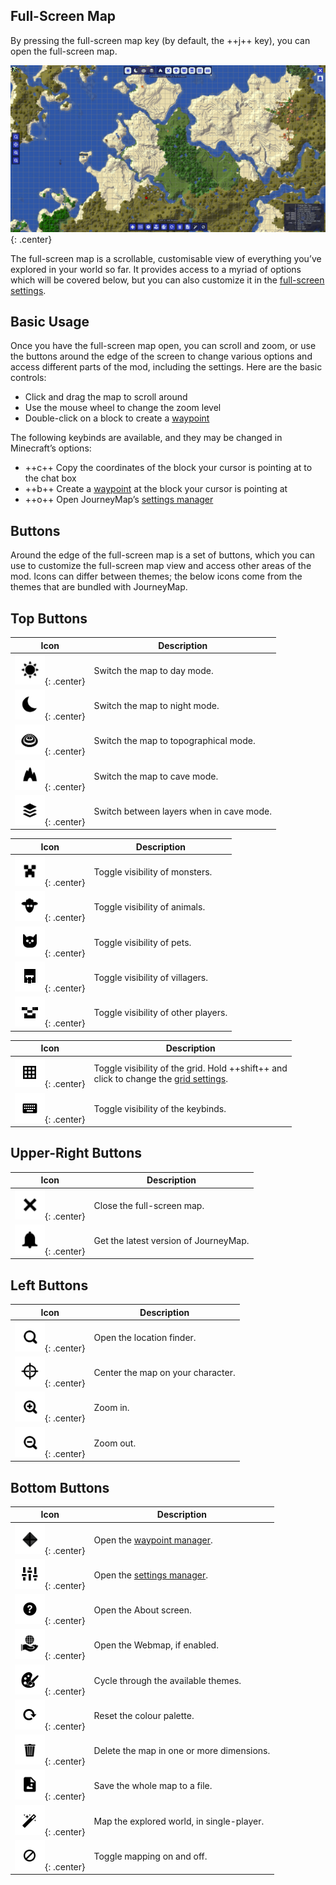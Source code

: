 ## **Full-Screen Map**

By pressing the full-screen map key (by default, the ++j++ key), you can open the full-screen map.

![Full-Screen](../img/full-screen.png){: .center}

The full-screen map is a scrollable, customisable view of everything you’ve explored in your world so far. It provides access to a myriad of options which will be covered below, but you can also customize it in the [full-screen settings](https://teamjm.github.io/journeymap-docs//Client%20Docs/settings/#full-screen-map-settings).

## **Basic Usage**

Once you have the full-screen map open, you can scroll and zoom, or use the buttons around the edge of the screen to change various options and access different parts of the mod, including the settings. Here are the basic controls:

- Click and drag the map to scroll around
- Use the mouse wheel to change the zoom level
- Double-click on a block to create a [waypoint](waypoints.md)

The following keybinds are available, and they may be changed in Minecraft’s options:

- ++c++ Copy the coordinates of the block your cursor is pointing at to the chat box
- ++b++ Create a [waypoint](waypoints.md) at the block your cursor is pointing at
- ++o++ Open JourneyMap’s [settings manager](settings.md)

## **Buttons**

Around the edge of the full-screen map is a set of buttons, which you can use to customize the full-screen map view and access other areas of the mod. Icons can differ between themes; the below icons come from the themes that are bundled with JourneyMap.

## **Top Buttons**

| Icon | Description |
| ----------- | ------------------------------------ |
| ![Day](../img/icons/day.png){: .center} | Switch the map to day mode. |
| ![Night](../img/icons/night.png){: .center} | Switch the map to night mode. |
| ![Topo](../img/icons/topo.png){: .center} | Switch the map to topographical mode. |
| ![Caves](../img/icons/caves.png){: .center} | Switch the map to cave mode. |
| ![Layers](../img/icons/layers.png){: .center} | Switch between layers when in cave mode. |

| Icon | Description |
| ----------- | ------------------------------------ |
| ![Monsters](../img/icons/monsters.png){: .center} | Toggle visibility of monsters. |
| ![Animals](../img/icons/animals.png){: .center} | Toggle visibility of animals. |
| ![Pets](../img/icons/pets.png){: .center} | Toggle visibility of pets. |
| ![Villagers](../img/icons/villagers.png){: .center} | Toggle visibility of villagers. |
| ![Players](../img/icons/players.png){: .center} | Toggle visibility of other players. |

| Icon | Description |
| ----------- | ------------------------------------ |
| ![Grid](../img/icons/grid.png){: .center} | Toggle visibility of the grid. Hold ++shift++ and <br>click to change the [grid settings](). |
| ![Keys](../img/icons/keys.png){: .center} | Toggle visibility of the keybinds. |

## **Upper-Right Buttons**

| Icon | Description |
| ----------- | ------------------------------------ |
| ![Close](../img/icons/close.png){: .center} | Close the full-screen map. |
| ![Alert](../img/icons/alert.png){: .center} | Get the latest version of JourneyMap. |

## **Left Buttons**

| Icon | Description |
| ----------- | ------------------------------------ |
| ![Search](../img/icons/search.png){: .center} | Open the location finder. |
| ![Follow](../img/icons/follow.png){: .center} | Center the map on your character. |
| ![Zoom-In](../img/icons/zoomin.png){: .center} | Zoom in. |
| ![Zoom-Out](../img/icons/zoomout.png){: .center} | Zoom out. |

## **Bottom Buttons**

| Icon | Description |
| ----------- | ------------------------------------ |
| ![Waypoints](../img/icons/waypoints.png){: .center} | Open the [waypoint manager](waypoints.md). |
| ![Options](../img/icons/options.png){: .center} | Open the [settings manager](settings.md). |
| ![About](../img/icons/about.png){: .center} | Open the About screen. |
| ![Browser](../img/icons/browser.png){: .center} | Open the Webmap, if enabled. |
| ![Theme](../img/icons/theme.png){: .center} | Cycle through the available themes. |
| ![Reset](../img/icons/reset.png){: .center} | Reset the colour palette. |
| ![Delete](../img/icons/delete.png){: .center} | Delete the map in one or more dimensions. |
| ![Save](../img/icons/savemap.png){: .center} | Save the whole map to a file. |
| ![Auto-Map](../img/icons/automap.png){: .center} | Map the explored world, in single-player. |
| ![Disable](../img/icons/disable.png){: .center} | Toggle mapping on and off. |